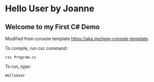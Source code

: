 # Hello User by Joanne #

## Welcome to my First C# Demo ##

Modified from console template https://aka.ms/new-console-template.

To compile, run csc command:

```
csc Program.cs
```

To run, type:

```
HelloUser
```
